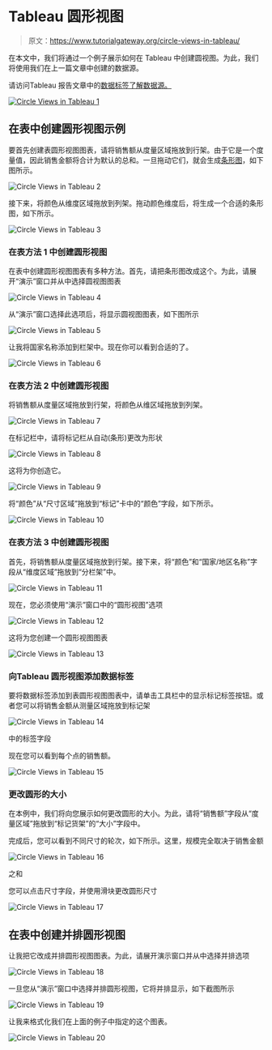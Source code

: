 # Tableau 圆形视图

> 原文：<https://www.tutorialgateway.org/circle-views-in-tableau/>

在本文中，我们将通过一个例子展示如何在 Tableau 中创建圆视图。为此，我们将使用我们在上一篇文章中创建的数据源。

请访问Tableau 报告文章中的[数据标签了解数据源。](https://www.tutorialgateway.org/data-labels-in-tableau-reports/)

[![Circle Views in Tableau 1](img/912655c665dd4422f57df93552ebc839.png)](https://www.tutorialgateway.org/data-labels-in-tableau-reports/)

## 在表中创建圆形视图示例

要首先创建表圆形视图图表，请将销售额从度量区域拖放到行架。由于它是一个度量值，因此销售金额将合计为默认的总和。一旦拖动它们，就会生成[条形图](https://www.tutorialgateway.org/bar-chart-in-tableau/)，如下图所示。

![Circle Views in Tableau 2](img/80d184a2dbb950896d8f9a1faa735926.png)

接下来，将颜色从维度区域拖放到列架。拖动颜色维度后，将生成一个合适的条形图，如下所示。

![Circle Views in Tableau 3](img/b2b9013fc49491d1af8a50f94a81ba53.png)

### 在表方法 1 中创建圆形视图

在表中创建圆形视图图表有多种方法。首先，请把条形图改成这个。为此，请展开“演示”窗口并从中选择圆视图图表

![Circle Views in Tableau 4](img/077092ea02c117be607da23b1eae3387.png)

从“演示”窗口选择此选项后，将显示圆视图图表，如下图所示

![Circle Views in Tableau 5](img/f597a22a548d0aea465e3d64da2c55a9.png)

让我将国家名称添加到栏架中。现在你可以看到合适的了。

![Circle Views in Tableau 6](img/93b1d730e4f41878922061d35c63dc3f.png)

### 在表方法 2 中创建圆形视图

将销售额从度量区域拖放到行架，将颜色从维区域拖放到列架。

![Circle Views in Tableau 7](img/95bfbaa75ee8170c06199bd2ae16e5c4.png)

在标记栏中，请将标记栏从自动(条形)更改为形状

![Circle Views in Tableau 8](img/5202fc90beeb33a0246ca6c05d71b183.png)

这将为你创造它。

![Circle Views in Tableau 9](img/7966674afc53951b99a9c11f491d3977.png)

将“颜色”从“尺寸区域”拖放到“标记”卡中的“颜色”字段，如下所示。

![Circle Views in Tableau 10](img/13b9699aeb7070df6ef484eb2eda38d5.png)

### 在表方法 3 中创建圆形视图

首先，将销售额从度量区域拖放到行架。接下来，将“颜色”和“国家/地区名称”字段从“维度区域”拖放到“分栏架”中。

![Circle Views in Tableau 11](img/8e0b9d40836692f5cf34091680db6872.png)

现在，您必须使用“演示”窗口中的“圆形视图”选项

![Circle Views in Tableau 12](img/d9c91154a7e708b9275456e06ca32a19.png)

这将为您创建一个圆形视图图表

![Circle Views in Tableau 13](img/dfdf0165b26fd060264dbd6389cc332f.png)

### 向Tableau 圆形视图添加数据标签

要将数据标签添加到表圆形视图图表中，请单击工具栏中的显示标记标签按钮。或者您可以将销售金额从测量区域拖放到标记架

![Circle Views in Tableau 14](img/b2f2b52102bd4e7dc4a36b0100176a5d.png)

中的标签字段

现在您可以看到每个点的销售额。

![Circle Views in Tableau 15](img/34df582823860d15324258f950ca7a1c.png)

### 更改圆形的大小

在本例中，我们将向您展示如何更改圆形的大小。为此，请将“销售额”字段从“度量区域”拖放到“标记货架”的“大小”字段中。

完成后，您可以看到不同尺寸的轮次，如下所示。这里，规模完全取决于销售金额

![Circle Views in Tableau 16](img/35f78abaa7f0c862ff1de997e49e0971.png)

之和

您可以点击尺寸字段，并使用滑块更改圆形尺寸

![Circle Views in Tableau 17](img/6c03c2ee43cd497f7041f8a5f3322e78.png)

## 在表中创建并排圆形视图

让我把它改成并排圆形视图图表。为此，请展开演示窗口并从中选择并排选项

![Circle Views in Tableau 18](img/165bcffdb8df197280e889fa793a636d.png)

一旦您从“演示”窗口中选择并排圆形视图，它将并排显示，如下截图所示

![Circle Views in Tableau 19](img/9b7c849fdbd74cc13c158bdd05aea617.png)

让我来格式化我们在上面的例子中指定的这个图表。

![Circle Views in Tableau 20](img/418b1fc8cf0bdcf56672cdc717878c62.png)